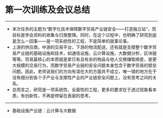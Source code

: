 # 第一次训练及会议总结

---

- 本次任务的主题为“数字化技术保障数字贸易产业链安全——打造独立站”，而目标是学会资料的收集与归类整理。同时，在这个过程中，也明确了研究到底是怎么一回事——是一项系统性的工程，不是简单的就事论事。
- 上游的供应商，中游的交易平台，下游的物流配送，还有就是支撑整个数字贸易产业链的基础设施和技术，如通信设施，云计算设施，大数据分析，区块链等等。贸易最核心的本质就是拿已有且有余的物品与他人交换赚取顺差，是更大规模的交易行为，而数字贸易产业链的安全问题本身包含于数字贸易的壁垒问题。因此，老师说我们的方向有误在大的方面并不成立，唯一错的地方在于没有细分到各个子产业与支撑性产业的产业链安全问题上，没有思考之间的关系。
- 总而言之，研究是一项系统性，全面性的工程，更多的要求在于透过现象看本质，有创新性，不再是停留在表层的思考。

---

- 基础设施产业链：云计算与大数据